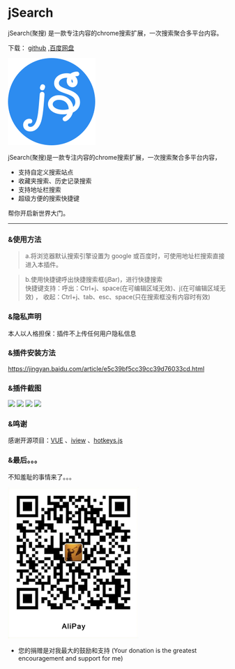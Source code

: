 # jSearch
 jSearch(聚搜) 是一款专注内容的chrome搜索扩展，一次搜索聚合多平台内容。

下载： [github](https://github.com/dubox/jSearch/releases/) ,[百度网盘](https://pan.baidu.com/s/1YBRrgKpc6BGRRZ18IbixiA)

<img width=200 src="./public/jsearch-logo.svg"/>

jSearch(聚搜)是一款专注内容的chrome搜索扩展，一次搜索聚合多平台内容，
* 支持自定义搜索站点
* 收藏夹搜索、历史记录搜索  
* 支持地址栏搜索
* 超级方便的搜索快捷键
  
帮你开启新世界大门。

---
### &使用方法
> a.将浏览器默认搜索引擎设置为 google 或百度时，可使用地址栏搜索直接进入本插件。

> b.使用快捷键呼出快捷搜索框(jBar)，进行快捷搜索  
> 快捷键支持：呼出：Ctrl+j、space(在可编辑区域无效)、j(在可编辑区域无效) ，    收起：Ctrl+j、tab、esc、space(只在搜索框没有内容时有效)


### &隐私声明
本人以人格担保：插件不上传任何用户隐私信息

### &插件安装方法

https://jingyan.baidu.com/article/e5c39bf5cc39cc39d76033cd.html


### &插件截图

![](https://oscimg.oschina.net/oscnet/d68dd624b7a412a1973d4199299e9e8f657.jpg)
![](https://oscimg.oschina.net/oscnet/6b65ce0ca639cc304fe05177236078cc83c.jpg)
![](https://oscimg.oschina.net/oscnet/248a2a2c4067f2ec24390bc65b2d96384a4.jpg)
![](https://oscimg.oschina.net/oscnet/f173db8c70b223d8186a2f6fb4c93fdbcd7.jpg)


### &鸣谢
感谢开源项目：[VUE](https://github.com/vuejs/vue) 、[iview](https://github.com/iview/iview) 、[hotkeys.js](https://github.com/jaywcjlove/hotkeys)

### &最后。。。

不知羞耻的事情来了。。。  

<img width = "300" src="./public/imgs/alipay.png">  

- 您的捐赠是对我最大的鼓励和支持
(Your donation is the greatest encouragement and support for me)